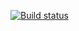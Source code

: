 [![Build status](https://ci.appveyor.com/api/projects/status/vqo4wnpovuxfg9d4?svg=true)](https://ci.appveyor.com/project/OlyaMa/set-container)